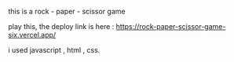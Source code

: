 this is a rock - paper - scissor game

play this, the deploy link is here : https://rock-paper-scissor-game-six.vercel.app/

i used javascript , html , css. 
